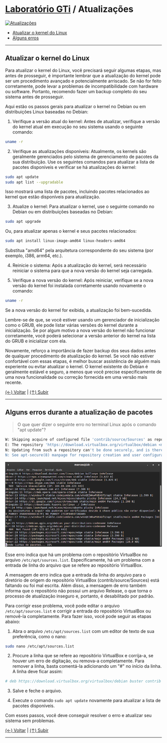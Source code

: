 # [Laboratório GTi](https://github.com/systemboys/GTi_Laboratory#laborat%C3%B3rio-gti "Laboratório GTi") / Atualizações

[![Atualizações](https://github.com/systemboys/GTi_Laboratory/raw/main/Debian%20Linux%20e%20derivados/Atualiza%C3%A7%C3%B5es/images/Upgrade_button.jpg "Atualizações")](https://github.com/systemboys/GTi_Laboratory/raw/main/Debian%20Linux%20e%20derivados/Atualiza%C3%A7%C3%B5es/images/Upgrade_button.jpg "Atualizações")

- [Atualizar o kernel do Linux](#atualizar-o-kernel-do-linux "Atualizar o kernel do Linux")
- [Alguns erros](#alguns-erros-durante-a-atualiza%C3%A7%C3%A3o-de-pacotes "Alguns erros")

---

## Atualizar o kernel do Linux

Para atualizar o kernel do Linux, você precisará seguir algumas etapas, mas antes de prosseguir, é importante lembrar que a atualização do kernel pode ser um procedimento avançado e potencialmente arriscado. Se não for feito corretamente, pode levar a problemas de incompatibilidade com hardware ou software. Portanto, recomendo fazer um backup completo do seu sistema antes de prosseguir.

Aqui estão os passos gerais para atualizar o kernel no Debian ou em distribuições Linux baseadas no Debian:

1. Verifique a versão atual do kernel:
Antes de atualizar, verifique a versão do kernel atual em execução no seu sistema usando o seguinte comando:

```bash
uname -r
```

2. Verifique as atualizações disponíveis:
Atualmente, os kernels são geralmente gerenciados pelo sistema de gerenciamento de pacotes da sua distribuição. Use os seguintes comandos para atualizar a lista de pacotes disponíveis e verificar se há atualizações do kernel:

```bash
sudo apt update
sudo apt list --upgradable
```

Isso mostrará uma lista de pacotes, incluindo pacotes relacionados ao kernel que estão disponíveis para atualização.

3. Atualize o kernel:
Para atualizar o kernel, use o seguinte comando no Debian ou em distribuições baseadas no Debian:

```bash
sudo apt upgrade
```

Ou, para atualizar apenas o kernel e seus pacotes relacionados:

```bash
sudo apt install linux-image-amd64 linux-headers-amd64
```

Substitua "amd64" pela arquitetura correspondente do seu sistema (por exemplo, i386, arm64, etc.).

4. Reinicie o sistema:
Após a atualização do kernel, será necessário reiniciar o sistema para que a nova versão do kernel seja carregada.

5. Verifique a nova versão do kernel:
Após reiniciar, verifique se a nova versão do kernel foi instalada corretamente usando novamente o comando:

```bash
uname -r
```

Se a nova versão do kernel for exibida, a atualização foi bem-sucedida.

Lembre-se de que, se você estiver usando um gerenciador de inicialização como o GRUB, ele pode listar várias versões do kernel durante a inicialização. Se por algum motivo a nova versão do kernel não funcionar corretamente, você poderá selecionar a versão anterior do kernel na lista do GRUB e inicializar com ela.

Novamente, reforço a importância de fazer backup dos seus dados antes de qualquer procedimento de atualização do kernel. Se você não estiver confortável com essas etapas, é melhor buscar assistência de alguém mais experiente ou evitar atualizar o kernel. O kernel existente do Debian é geralmente estável e seguro, a menos que você precise especificamente de uma nova funcionalidade ou correção fornecida em uma versão mais recente.

[(&larr;) Voltar](https://github.com/systemboys/GTi_Laboratory#laborat%C3%B3rio-gti "Voltar ao Sumário") | 
[(&uarr;) Subir](#laborat%C3%B3rio-gti--atualiza%C3%A7%C3%B5es "Subir para o topo")

---

## Alguns erros durante a atualização de pacotes

> O que quer dizer o seguinte erro no terminal Linux após o comando "apt update"?

```bash
W: Skipping acquire of configured file 'contrib/source/Sources' as repository 'https://download.virtualbox.org/virtualbox/debian buster InRelease' does not seem to provide it (sources.list entry misspelt?)
E: The repository 'https://download.virtualbox.org/virtualbox/debian <mydist> Release' does not have a Release file.
N: Updating from such a repository can't be done securely, and is therefore disabled by default.
N: See apt-secure(8) manpage for repository creation and user configuration details.
```

[![Terminal após o comando apt update](https://github.com/systemboys/GTi_Laboratory/raw/main/Debian%20Linux%20e%20derivados/Atualiza%C3%A7%C3%B5es/images/apt_update.png "Terminal após o comando apt update")](https://github.com/systemboys/GTi_Laboratory/raw/main/Debian%20Linux%20e%20derivados/Atualiza%C3%A7%C3%B5es/images/apt_update.png "Terminal após o comando apt update")

Esse erro indica que há um problema com o repositório VirtualBox no arquivo `/etc/apt/sources.list`. Especificamente, há um problema com a entrada de linha do arquivo que se refere ao repositório VirtualBox.

A mensagem de erro indica que a entrada da linha do arquivo para o diretório de origem do repositório VirtualBox (contrib/source/Sources) está faltando ou foi mal escrita. Além disso, a mensagem de erro também informa que o repositório não possui um arquivo Release, o que torna o processo de atualização inseguro e, portanto, é desabilitado por padrão.

Para corrigir esse problema, você pode editar o arquivo `/etc/apt/sources.list` e corrigir a entrada do repositório VirtualBox ou removê-la completamente. Para fazer isso, você pode seguir as etapas abaixo:

1. Abra o arquivo `/etc/apt/sources.list` com um editor de texto de sua preferência, como o nano:

```bash
sudo nano /etc/apt/sources.list
```

2. Procure a linha que se refere ao repositório VirtualBox e corrija-a, se houver um erro de digitação, ou remova-a completamente. Para remover a linha, basta comentá-la adicionando um "#" no início da linha. A linha deve ficar assim:

```bash
# deb https://download.virtualbox.org/virtualbox/debian buster contrib
```

3. Salve e feche o arquivo.

4. Execute o comando `sudo apt update` novamente para atualizar a lista de pacotes disponíveis.

Com esses passos, você deve conseguir resolver o erro e atualizar seu sistema sem problemas.

[(&larr;) Voltar](https://github.com/systemboys/GTi_Laboratory#laborat%C3%B3rio-gti "Voltar ao Sumário") | 
[(&uarr;) Subir](#laborat%C3%B3rio-gti--atualiza%C3%A7%C3%B5es "Subir para o topo")

---